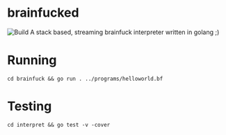 # brainfucked 

![Build](https://github.com/swd543/brainfucked/actions/workflows/go.yml/badge.svg)
A stack based, streaming brainfuck interpreter written in golang ;)

# Running
`cd brainfuck && go run . ../programs/helloworld.bf`

# Testing
`cd interpret && go test -v -cover`

